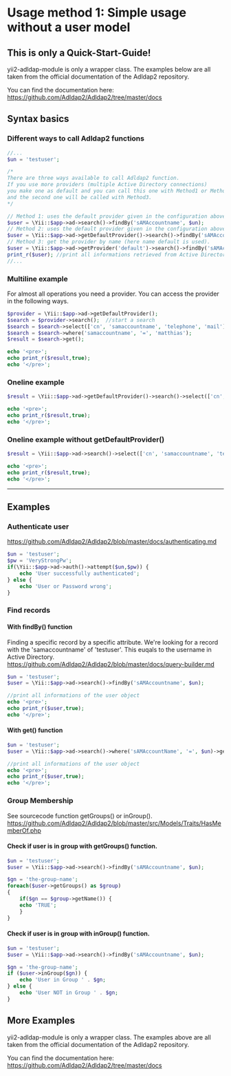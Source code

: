 # Usage method 1: Simple usage without a user model

## This is only a Quick-Start-Guide!
yii2-adldap-module is only a wrapper class. The examples below are all taken from the official documentation of the Adldap2 repository.

You can find the documentation here: https://github.com/Adldap2/Adldap2/tree/master/docs

## Syntax basics

### Different ways to call Adldap2 functions
```php
//...
$un = 'testuser';

/*
There are three ways available to call Adldap2 function. 
If you use more providers (multiple Active Directory connections)
you make one as default and you can call this one with Method1 or Method2
and the second one will be called with Method3.
*/

// Method 1: uses the default provider given in the configuration above (array key defaultProvider)
$user = \Yii::$app->ad->search()->findBy('sAMAccountname', $un); 
// Method 2: uses the default provider given in the configuration above (array key defaultProvider)
$user = \Yii::$app->ad->getDefaultProvider()->search()->findBy('sAMAccountname', $un);
// Method 3: get the provider by name (here name default is used).
$user = \Yii::$app->ad->getProvider('default')->search()->findBy('sAMAccountname', $un);
print_r($user); //print all informations retrieved from Active Directory
//...
```

### Multiline example
For almost all operations you need a provider. You can access the provider in the following ways.
```php
$provider = \Yii::$app->ad->getDefaultProvider();
$search = $provider->search();  //start a search
$search = $search->select(['cn', 'samaccountname', 'telephone', 'mail']); //Only query this attributes
$search = $search->where('samaccountname', '=', 'matthias');
$result = $search->get();

echo '<pre>';
echo print_r($result,true);
echo '</pre>';	
```	
### Oneline example
```php
$result = \Yii::$app->ad->getDefaultProvider()->search()->select(['cn', 'samaccountname', 'telephone', 'mail'])->where('samaccountname', '=', 'matthias')->get();

echo '<pre>';
echo print_r($result,true);
echo '</pre>';	
```

### Oneline example without getDefaultProvider()
```php
$result = \Yii::$app->ad->search()->select(['cn', 'samaccountname', 'telephone', 'mail'])->where('samaccountname', '=', 'matthias')->get();

echo '<pre>';
echo print_r($result,true);
echo '</pre>';	
```

---

## Examples

### Authenticate user  
https://github.com/Adldap2/Adldap2/blob/master/docs/authenticating.md
```php
$un = 'testuser';
$pw = 'VeryStrongPw';
if(\Yii::$app->ad->auth()->attempt($un,$pw)) {
    echo 'User successfully authenticated';
} else {
    echo 'User or Password wrong';
}
```

### Find records
#### With findBy() function
Finding a specific record by a specific attribute. We're looking for a record with the 'samaccountname' of 'testuser'. This euqals to the username in Active Directory.  
https://github.com/Adldap2/Adldap2/blob/master/docs/query-builder.md
```php
$un = 'testuser';
$user = \Yii::$app->ad->search()->findBy('sAMAccountname', $un);

//print all informations of the user object
echo '<pre>';
echo print_r($user,true);
echo '</pre>';
```

#### With get() function
```php
$un = 'testuser';
$user = \Yii::$app->ad->search()->where('sAMAccountName', '=', $un)->get();

//print all informations of the user object
echo '<pre>';
echo print_r($user,true);
echo '</pre>';
```

### Group Membership  
See sourcecode function getGroups() or inGroup().  
https://github.com/Adldap2/Adldap2/blob/master/src/Models/Traits/HasMemberOf.php

#### Check if user is in group with getGroups() function.
```php
$un = 'testuser';
$user = \Yii::$app->ad->search()->findBy('sAMAccountname', $un);

$gn = 'the-group-name';
foreach($user->getGroups() as $group)
{
    if($gn == $group->getName()) {
	echo 'TRUE';
    }
}
```
#### Check if user is in group with inGroup() function.
```php
$un = 'testuser';
$user = \Yii::$app->ad->search()->findBy('sAMAccountname', $un);

$gn = 'the-group-name';
if ($user->inGroup($gn)) {
    echo 'User in Group ' . $gn;
} else {
    echo 'User NOT in Group ' . $gn;
}
```

## More Examples
yii2-adldap-module is only a wrapper class. The examples above are all taken from the official documentation of the Adldap2 repository.

You can find the documentation here: https://github.com/Adldap2/Adldap2/tree/master/docs
